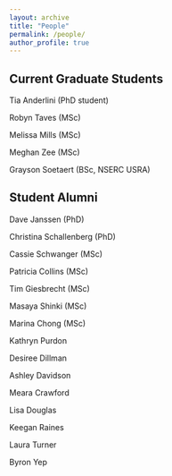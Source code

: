 ```yaml
---
layout: archive
title: "People"
permalink: /people/
author_profile: true
---
```

## Current Graduate Students
Tia Anderlini (PhD student)

Robyn Taves (MSc)

Melissa Mills (MSc)

Meghan Zee (MSc)

Grayson Soetaert (BSc, NSERC USRA)

## Student Alumni

Dave Janssen (PhD)

Christina Schallenberg (PhD)

Cassie Schwanger (MSc)

Patricia Collins (MSc)

Tim Giesbrecht (MSc)

Masaya Shinki (MSc)

Marina Chong (MSc)

Kathryn Purdon

Desiree Dillman

Ashley Davidson

Meara Crawford

Lisa Douglas

Keegan Raines

Laura Turner

Byron Yep
